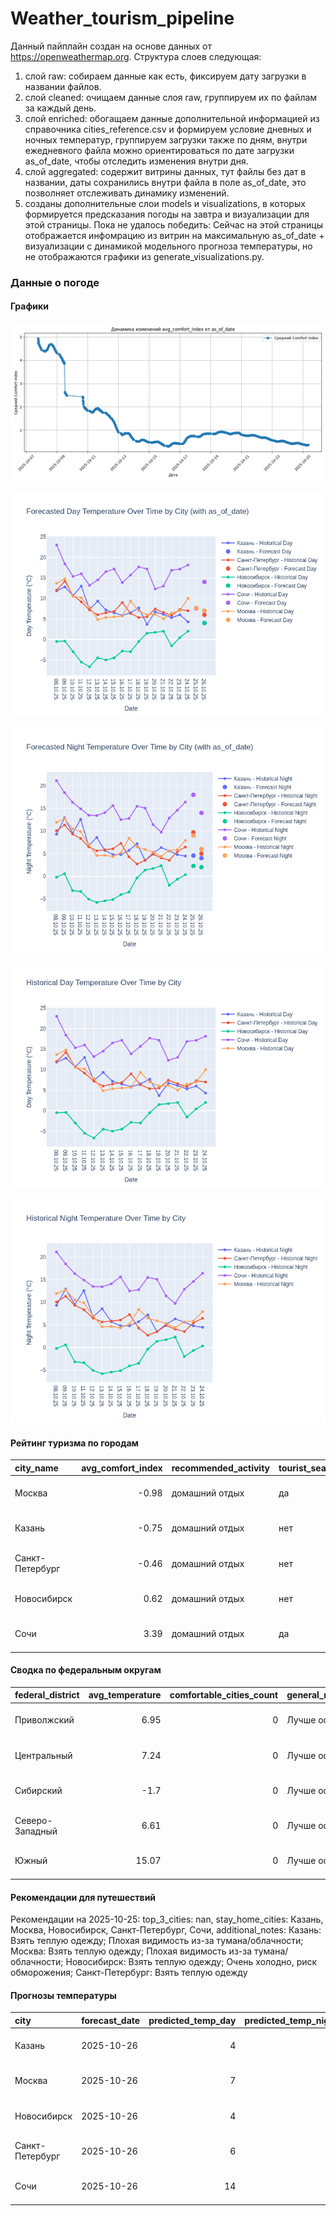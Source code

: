 # Weather_tourism_pipeline
Данный пайплайн создан на основе данных от https://openweathermap.org.
Структура слоев следующая:
  1) слой raw: 
  собираем данные как есть, фиксируем дату загрузки в названии файлов.
  2) слой cleaned:
  очищаем данные слоя raw, группируем их по файлам за каждый день.
  3) слой enriched:
  обогащаем данные дополнительной информацией из справочника cities_reference.csv и формируем условие дневных и ночных температур,
  группируем загрузки также по дням, внутри ежедневного файла можно ориентироваться по дате загрузки as_of_date, чтобы отследить изменения внутри дня.
  4) слой aggregated:
   содержит витрины данных, тут файлы без дат в названии, даты сохранились внутри файла в поле as_of_date, это позволняет отслеживать динамику изменений.
  6) созданы дополнительные слои models и visualizations, в которых формируется предсказания погоды на завтра и визуализации для этой страницы.
  Пока не удалось победить: Сейчас на этой страницы отображается инфомрацию из витрин на максимальную as_of_date + визуализации с динамикой модельного прогноза температуры, 
  но не отображаются графики из generate_visualizations.py.
<!-- WEATHER DATA START -->
### Данные о погоде

#### Графики
![Comfort Index Trend](data/visualizations/comfort_index_trend.png)

![Forecasted Day Temperature](data/visualizations/forecasted_day_temperature.png)

![Forecasted Night Temperature](data/visualizations/forecasted_night_temperature.png)

![Historical Day Temperature](data/visualizations/historical_day_temperature.png)

![Historical Night Temperature](data/visualizations/historical_night_temperature.png)

#### Рейтинг туризма по городам
| city_name       |   avg_comfort_index | recommended_activity   | tourist_season_match   | tourism_season   | tour_recommendation       | as_of_date          |
|:----------------|--------------------:|:-----------------------|:-----------------------|:-----------------|:--------------------------|:--------------------|
| Москва          |               -0.98 | домашний отдых         | да                     | Круглогодично    | домашний отдых в сезон    | 2025-10-25 08:27:00 |
| Казань          |               -0.75 | домашний отдых         | нет                    | Май-Сентябрь     | домашний отдых вне сезона | 2025-10-25 08:27:00 |
| Санкт-Петербург |               -0.46 | домашний отдых         | нет                    | Май-Сентябрь     | домашний отдых вне сезона | 2025-10-25 08:27:00 |
| Новосибирск     |                0.62 | домашний отдых         | нет                    | Июнь-Август      | домашний отдых вне сезона | 2025-10-25 08:27:00 |
| Сочи            |                3.39 | домашний отдых         | да                     | Май-Октябрь      | домашний отдых в сезон    | 2025-10-25 08:27:00 |

#### Сводка по федеральным округам
| federal_district   |   avg_temperature |   comfortable_cities_count | general_recommendation   | as_of_date          |
|:-------------------|------------------:|---------------------------:|:-------------------------|:--------------------|
| Приволжский        |              6.95 |                          0 | Лучше остаться дома      | 2025-10-25 08:27:00 |
| Центральный        |              7.24 |                          0 | Лучше остаться дома      | 2025-10-25 08:27:00 |
| Сибирский          |             -1.7  |                          0 | Лучше остаться дома      | 2025-10-25 08:27:00 |
| Северо-Западный    |              6.61 |                          0 | Лучше остаться дома      | 2025-10-25 08:27:00 |
| Южный              |             15.07 |                          0 | Лучше остаться дома      | 2025-10-25 08:27:00 |

#### Рекомендации для путешествий
Рекомендации на 2025-10-25: top_3_cities: nan, stay_home_cities: Казань, Москва, Новосибирск, Санкт-Петербург, Сочи, additional_notes: Казань: Взять теплую одежду; Плохая видимость из-за тумана/облачности; Москва: Взять теплую одежду; Плохая видимость из-за тумана/облачности; Новосибирск: Взять теплую одежду; Очень холодно, риск обморожения; Санкт-Петербург: Взять теплую одежду

#### Прогнозы температуры
| city            | forecast_date   |   predicted_temp_day |   predicted_temp_night | model_type       | as_of_date          |
|:----------------|:----------------|---------------------:|-----------------------:|:-----------------|:--------------------|
| Казань          | 2025-10-26      |                    4 |                      4 | LinearRegression | 2025-10-25 08:27:09 |
| Москва          | 2025-10-26      |                    7 |                      6 | LinearRegression | 2025-10-25 08:27:09 |
| Новосибирск     | 2025-10-26      |                    4 |                      2 | LinearRegression | 2025-10-25 08:27:09 |
| Санкт-Петербург | 2025-10-26      |                    6 |                      5 | LinearRegression | 2025-10-25 08:27:09 |
| Сочи            | 2025-10-26      |                   14 |                     14 | LinearRegression | 2025-10-25 08:27:09 |


<!-- WEATHER DATA END -->
